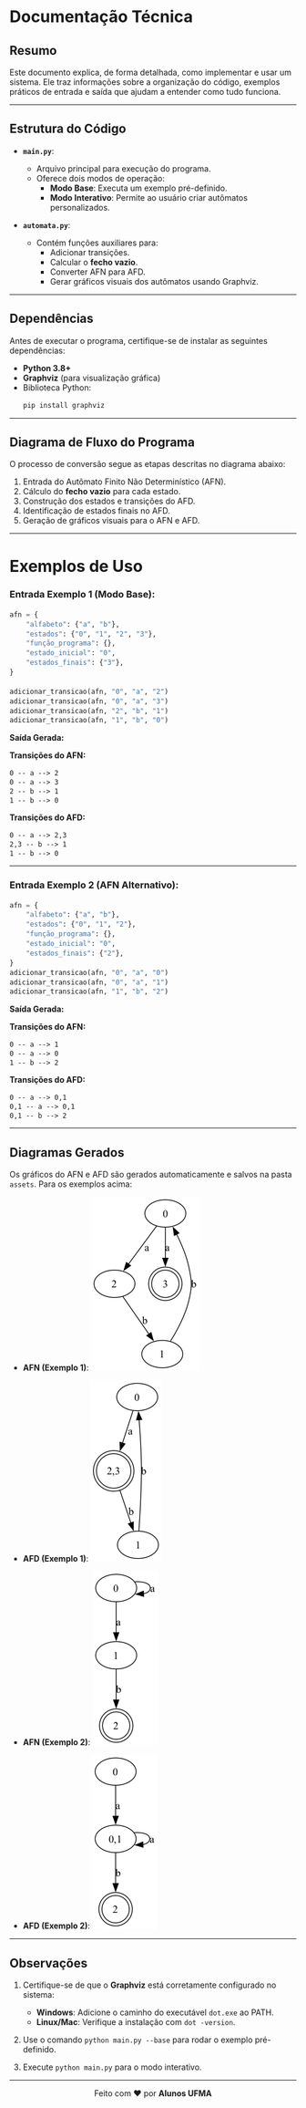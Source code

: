 # Documentação Técnica

## Resumo

Este documento explica, de forma detalhada, como implementar e usar um sistema. Ele traz informações sobre a organização do código, exemplos práticos de entrada e saída que ajudam a entender como tudo funciona.

---

## Estrutura do Código

- **`main.py`**:
  - Arquivo principal para execução do programa.
  - Oferece dois modos de operação:
    - **Modo Base**: Executa um exemplo pré-definido.
    - **Modo Interativo**: Permite ao usuário criar autômatos personalizados.

- **`automata.py`**:
  - Contém funções auxiliares para:
    - Adicionar transições.
    - Calcular o **fecho vazio**.
    - Converter AFN para AFD.
    - Gerar gráficos visuais dos autômatos usando Graphviz.

---

## Dependências

Antes de executar o programa, certifique-se de instalar as seguintes dependências:

- **Python 3.8+**
- **Graphviz** (para visualização gráfica)
- Biblioteca Python:
  ```bash
  pip install graphviz
  ```

---

## Diagrama de Fluxo do Programa

O processo de conversão segue as etapas descritas no diagrama abaixo:

1. Entrada do Autômato Finito Não Determinístico (AFN).
2. Cálculo do **fecho vazio** para cada estado.
3. Construção dos estados e transições do AFD.
4. Identificação de estados finais no AFD.
5. Geração de gráficos visuais para o AFN e AFD.

---
# Exemplos de Uso

### Entrada Exemplo 1 (Modo Base):

```python
afn = {
    "alfabeto": {"a", "b"},
    "estados": {"0", "1", "2", "3"},
    "função_programa": {},
    "estado_inicial": "0",
    "estados_finais": {"3"},
}

adicionar_transicao(afn, "0", "a", "2")
adicionar_transicao(afn, "0", "a", "3")
adicionar_transicao(afn, "2", "b", "1")
adicionar_transicao(afn, "1", "b", "0")
```

**Saída Gerada:**

**Transições do AFN:**

```
0 -- a --> 2
0 -- a --> 3
2 -- b --> 1
1 -- b --> 0
```

**Transições do AFD:**

```
0 -- a --> 2,3
2,3 -- b --> 1
1 -- b --> 0
```

---

### Entrada Exemplo 2 (AFN Alternativo):

```python
afn = {
    "alfabeto": {"a", "b"},
    "estados": {"0", "1", "2"},
    "função_programa": {},
    "estado_inicial": "0",
    "estados_finais": {"2"},
}
adicionar_transicao(afn, "0", "a", "0")
adicionar_transicao(afn, "0", "a", "1")
adicionar_transicao(afn, "1", "b", "2")
```

**Saída Gerada:**

**Transições do AFN:**

```
0 -- a --> 1
0 -- a --> 0
1 -- b --> 2
```

**Transições do AFD:**

```
0 -- a --> 0,1
0,1 -- a --> 0,1
0,1 -- b --> 2
```

---

## Diagramas Gerados

Os gráficos do AFN e AFD são gerados automaticamente e salvos na pasta `assets`. Para os exemplos acima:

- **AFN (Exemplo 1)**:
  ![AFN](../assets/afn.png)

- **AFD (Exemplo 1)**:
  ![AFD](../assets/afd.png)

- **AFN (Exemplo 2)**:
  ![AFN](../assets/afn_alternativo.png)

- **AFD (Exemplo 2)**:
  ![AFD](../assets/afd_alternativo.png)

---

## Observações

1. Certifique-se de que o **Graphviz** está corretamente configurado no sistema:
   - **Windows**: Adicione o caminho do executável `dot.exe` ao PATH.
   - **Linux/Mac**: Verifique a instalação com `dot -version`.

2. Use o comando `python main.py --base` para rodar o exemplo pré-definido.

3. Execute `python main.py` para o modo interativo.

---

<div align="center">
Feito com ♥ por <strong>Alunos UFMA</strong>
</div>
